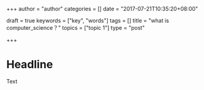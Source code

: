 +++
author = "author"
categories = []
date = "2017-07-21T10:35:20+08:00"

draft = true
keywords = ["key", "words"]
tags = []
title = "what is computer_science？"
topics = ["topic 1"]
type = "post"

+++

# Headline

Text
